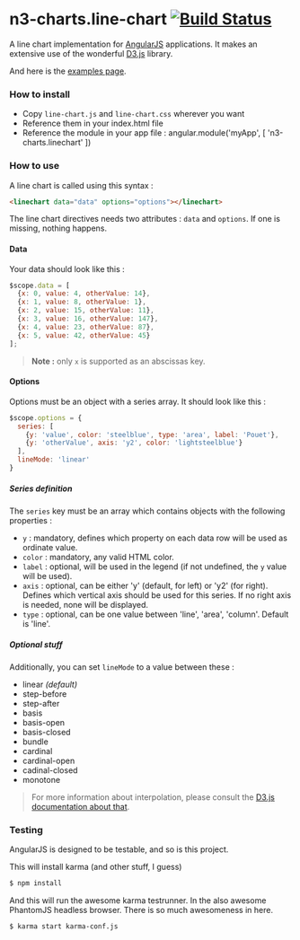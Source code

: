 # n3-charts.line-chart [![Build Status](https://travis-ci.org/angular-d3/line-chart.png?branch=master)](https://travis-ci.org/angular-d3/line-chart)

A line chart implementation for [AngularJS](http://angularjs.org/) applications. It makes an extensive use of the wonderful [D3.js](http://d3js.org/) library.

And here is the [examples page](http://angular-d3.github.io/line-chart).

### How to install
 + Copy `line-chart.js` and `line-chart.css` wherever you want
 + Reference them in your index.html file
 + Reference the module in your app file :
     angular.module('myApp', [
      'n3-charts.linechart'
    ])

### How to use
A line chart is called using this syntax :

```html
<linechart data="data" options="options"></linechart>
```

The line chart directives needs two attributes : `data` and `options`. If one is missing, nothing happens.

#### Data
Your data should look like this :

```js
$scope.data = [
  {x: 0, value: 4, otherValue: 14},
  {x: 1, value: 8, otherValue: 1},
  {x: 2, value: 15, otherValue: 11},
  {x: 3, value: 16, otherValue: 147},
  {x: 4, value: 23, otherValue: 87},
  {x: 5, value: 42, otherValue: 45}
];
```
> **Note :** only `x` is supported as an abscissas key.

#### Options
Options must be an object with a series array. It should look like this :

```js
$scope.options = {
  series: [
    {y: 'value', color: 'steelblue', type: 'area', label: 'Pouet'},
    {y: 'otherValue', axis: 'y2', color: 'lightsteelblue'}
  ],
  lineMode: 'linear'
}
```
##### Series definition
The `series` key must be an array which contains objects with the following properties :
 
+ `y` : mandatory, defines which property on each data row will be used as ordinate value.
+ `color` : mandatory, any valid HTML color.
+ `label` : optional, will be used in the legend (if not undefined, the `y` value will be used).
+ `axis` : optional, can be either 'y' (default, for left) or 'y2' (for right). Defines which vertical axis should be used for this series. If no right axis is needed, none will be displayed.
+ `type` : optional, can be one value between 'line', 'area', 'column'. Default is 'line'.

##### Optional stuff
Additionally, you can set `lineMode` to a value between these :

+ linear *(default)*
+ step-before
+ step-after
+ basis
+ basis-open
+ basis-closed
+ bundle
+ cardinal
+ cardinal-open
+ cadinal-closed
+ monotone

> For more information about interpolation, please consult the [D3.js documentation about that][1].

### Testing
AngularJS is designed to be testable, and so is this project.

This will install karma (and other stuff, I guess)

```sh
$ npm install
```

And this will run the awesome karma testrunner. In the also awesome PhantomJS headless browser. There is so much awesomeness in here.

```sh
$ karma start karma-conf.js
```


  [1]: https://github.com/mbostock/d3/wiki/SVG-Shapes#wiki-line_interpolate
